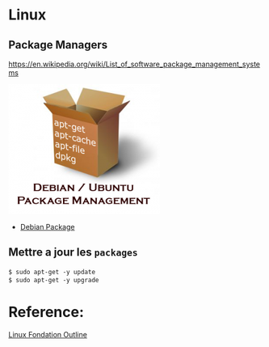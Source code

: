 # Linux

## Package Managers

https://en.wikipedia.org/wiki/List_of_software_package_management_systems

![alt tag](./package-management-300x257.png)

*  [Debian Package](https://doc.ubuntu-fr.org/dpkg)

## Mettre a jour les `packages`

```
$ sudo apt-get -y update
$ sudo apt-get -y upgrade
```


# Reference:

[Linux Fondation Outline](./LinuxFondationOutline.md)

